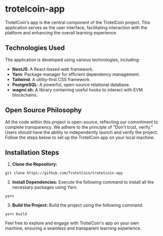 # trotelcoin-app

TrotelCoin's app is the central component of the TrotelCoin project. This application serves as the user interface, facilitating interaction with the platform and enhancing the overall learning experience.

## Technologies Used

The application is developed using various technologies, including:

- **NextJS**: A React-based web framework.
- **Yarn**: Package manager for efficient dependency management.
- **Tailwind**: A utility-first CSS framework.
- **PostgreSQL**: A powerful, open-source relational database.
- **wagmi.sh**: A library containing useful hooks to interact with EVM blockchains.

## Open Source Philosophy

All the code within this project is open-source, reflecting our commitment to complete transparency. We adhere to the principle of "Don't trust, verify." Users should have the ability to independently launch and verify the project. Follow the steps below to set up the TrotelCoin app on your local machine.

## Installation Steps

1. **Clone the Repository:**

```batch
git clone https://github.com/TrotelCoin/trotelcoin-app
```

2. **Install Dependencies:**
Execute the following command to install all the necessary packages using Yarn.

```batch
yarn
```

3. **Build the Project:**
Build the project using the following command.

```batch
yarn build
```

Feel free to explore and engage with TrotelCoin's app on your own machine, ensuring a seamless and transparent learning experience.
